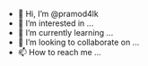 - 👋 Hi, I’m @pramod4lk
- 👀 I’m interested in ...
- 🌱 I’m currently learning ...
- 💞️ I’m looking to collaborate on ...
- 📫 How to reach me ...

<!---
pramod4lk/pramod4lk is a ✨ special ✨ repository because its `README.md` (this file) appears on your GitHub profile.
You can click the Preview link to take a look at your changes.
--->
